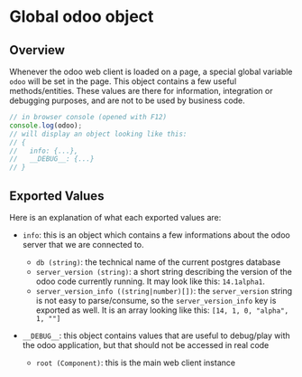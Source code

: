 # Global odoo object

## Overview

Whenever the odoo web client is loaded on a page, a special global variable `odoo`
will be set in the page. This object contains a few useful methods/entities.
These values are there for information, integration or debugging purposes, and
are not to be used by business code.

```js
// in browser console (opened with F12)
console.log(odoo);
// will display an object looking like this:
// {
//   info: {...},
//   __DEBUG__: {...}
// }
```

## Exported Values

Here is an explanation of what each exported values are:

-   `info`: this is an object which contains a few informations about the odoo
    server that we are connected to.

    -   `db (string)`: the technical name of the current postgres database
    -   `server_version (string)`: a short string describing the version of the odoo
        code currently running. It may look like this: `14.1alpha1`.
    -   `server_version_info ((string|number)[])`: the `server_version` string is not
        easy to parse/consume, so the `server_version_info` key is exported as well.
        It is an array looking like this: `[14, 1, 0, "alpha", 1, ""]`

-   `__DEBUG__`: this object contains values that are useful to debug/play with the
    odoo application, but that should not be accessed in real code

    -   `root (Component)`: this is the main web client instance
